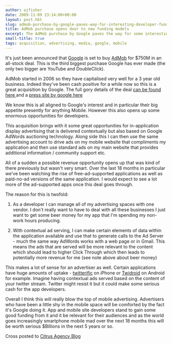 ```yaml
---
author: ajfisher
date: 2009-11-09 23:14:00+00:00
layout: post.hbt
slug: admob-purchase-by-google-paves-way-for-interesting-developer-funding
title: AdMob purchase opens door to new funding models
excerpt: The AdMob purchase by Google paves the way for some interesting developer funding opportunities
small-title: true
tags: acquisition, advertising, media, google, mobile
---
```


It's just been announced that [Google](http://www.google.com.au/) is set to buy [AdMob](http://www.admob.com/) for $750M in an all-stock deal. This is the third biggest purchase Google has ever made (the only two bigger are YouTube and DoubleClick).

AdMob started in 2006 so they have capitalised very well for a 3 year old business. Indeed they've been cash positive for a while now so this is a great acquisition by Google. The full gory details of the deal [can be found here ](http://news.cnet.com/8301-30684_3-10393623-265.html?tag=mncol;txt) and a [press site by google here](http://www.google.com/press/admob/index.html)

We know this is all aligned to Google's interest and in particular their big appetite presently for anything Mobile. However this also opens up some enormous opportunities for developers.

This acquisition brings with it some great opportunities for in-application display advertising that is delivered contextually but also based on Google AdWords auctioning technology. Along side this I can then use the same advertising account to drive ads on my mobile website that compliments my application and then use standard ads on my main website that provides additional information / community support etc.

All of a sudden a possible revenue opportunity opens up that was kind of there previously but wasn't very smart. Over the last 18 months in particular we've been watching the rise of free-ad-supported applications as well as paid-no-ad versions of the same application. I would expect to see a lot more of the ad-supported apps once this deal goes through.

The reason for this is twofold:

1. As a developer I can manage all of my advertising spaces with one vendor. I don't really want to have to deal with all these businesses I just want to get some beer money for my app that I'm spending my non-work hours producing.

2. With contextual ad serving, I can make certain elements of data within the application available and use that to generate calls to the Ad Server - much the same way AdWords works with a web page or in Gmail. This means the ads that are served will be more relevant to the content which should lead to higher Click Through which then leads to potentially more revenue for me (see note above about beer money)

This makes a lot of sense for an advertiser as well. Certain applications have huge amounts of uptake - [twitterific](http://iconfactory.com/software/twitterrific) on iPhone or [Twidroid](http://twidroid.com/) on Android for example. Imagine having contextual ads served based on the content of your twitter stream. Twitter might resist it but it could make some serious cash for the app developers.

Overall I think this will really blow the top of mobile advertising. Advertisers who have been a little shy in the mobile space will be comforted by the fact it's Google doing it. App and mobile site developers stand to gain some good funding from it and it be relevant for their audiences and as the world goes increasingly smartphone mobile mad over the next 18 months this will be worth serious $Billions in the next 5 years or so.

Cross posted to [Citrus Agency Blog](http://citrusagency.blogspot.com/2009/11/admob-purchase-by-google-paves-way-for.html)
